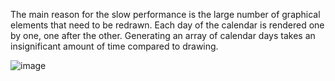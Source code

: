 The main reason for the slow performance is the large number of graphical elements that need to be redrawn. 
Each day of the calendar is rendered one by one, one after the other.
Generating an array of calendar days takes an insignificant amount of time compared to drawing.

![image](https://github.com/Cekator3/Calendar-NativeScript-PlainJavaScript/assets/95412346/7bde2a05-e088-4a64-bc62-1cef7f651a5e)

